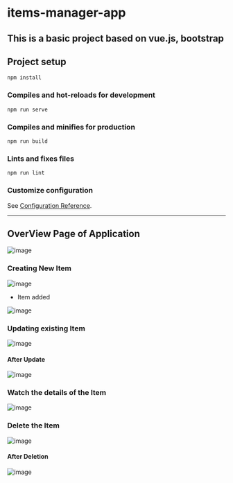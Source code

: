 # items-manager-app

## This is a basic project based on vue.js, bootstrap

## Project setup
```
npm install
```

### Compiles and hot-reloads for development
```
npm run serve
```

### Compiles and minifies for production
```
npm run build
```

### Lints and fixes files
```
npm run lint
```

### Customize configuration
See [Configuration Reference](https://cli.vuejs.org/config/).

----------------------------------------------------------------------------

## OverView Page of Application
![image](https://github.com/user-attachments/assets/51aebff9-4e36-4605-afb1-140097ec9382)

### Creating New Item 
![image](https://github.com/user-attachments/assets/4b85e251-f662-487c-afd9-ec24aff0eaa7)
* Item added
  
![image](https://github.com/user-attachments/assets/64b5aa1b-c262-4edd-9c98-c7edd72fedba)

### Updating existing Item

![image](https://github.com/user-attachments/assets/3a622967-4a75-4e84-af40-be4e2e52c9b1)

#### After Update

![image](https://github.com/user-attachments/assets/bc00b9f7-0bd3-4fc5-b1ca-c0116086da6f)

### Watch the details of the Item

![image](https://github.com/user-attachments/assets/252e3fe9-7483-4d99-a876-f7ad748011c2)

### Delete the Item

![image](https://github.com/user-attachments/assets/3c0809fe-b956-4fea-80c6-a28e224c08b6)

#### After Deletion 

![image](https://github.com/user-attachments/assets/96dd6d95-75de-4080-9a4e-e053c0102ac4)










